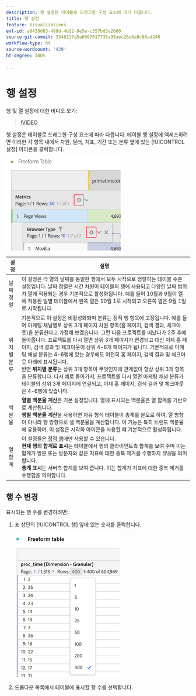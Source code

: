 ```yaml
---
description: 행 설정은 테이블로 드래그한 구성 요소에 따라 다릅니다.
title: 행 설정
feature: Visualizations
exl-id: a9438d83-498d-4b22-9e5e-c357bd3a2680
source-git-commit: 3348117a5a6007017735a95aec26e6a8c88ad248
workflow-type: ht
source-wordcount: '439'
ht-degree: 100%

---
```


# 행 설정

행 및 열 설정에 대한 비디오 보기:

>[!VIDEO](https://video.tv.adobe.com/v/40382/?quality=12)

행 설정은 테이블로 드래그한 구성 요소에 따라 다릅니다. 테이블 행 설정에 액세스하려면 이러한 각 항목 내에서 차원, 필터, 지표, 기간 또는 분류 옆에 있는 [!UICONTROL 설정] 아이콘을 클릭합니다.

![](assets/row-settings.png)

| 설정 | 설명 |
| --- | --- |
| 날짜 정렬 | 이 설정은 각 열의 날짜를 동일한 행에서 모두 시작으로 정렬하는 테이블 수준 설정입니다. 날짜 정렬은 시간 차원이 테이블의 행에 사용되고 다양한 날짜 범위가 열에 적용되는 경우 기본적으로 활성화됩니다. 예를 들어 10월과 9월이 열에 적용된 일별 테이블에서 왼쪽 열은 10월 1로 시작되고 오른쪽 열은 9월 1일로 시작됩니다. |
| 위치별 분류 | 기본적으로 이 설정은 비활성화되며 분류는 정적 행 항목에 고정됩니다. 예를 들어 마케팅 채널별로 상위 3개 페이지 차원 항목(홈 페이지, 검색 결과, 체크아웃)을 분류한다고 가정해 보겠습니다. 그런 다음 프로젝트를 떠났다가 2주 후에 돌아옵니다. 프로젝트를 다시 열면 상위 3개 페이지가 변경되고 대신 이제 홈 페이지, 검색 결과 및 체크아웃이 상위 4-6개 페이지가 됩니다. 기본적으로 마케팅 채널 분류는 4-6행에 있는 경우에도 여전히 홈 페이지, 검색 결과 및 체크아웃 아래에 표시됩니다. <br> 반면 **위치별 분류**&#x200B;는 상위 3개 항목이 무엇인지에 관계없이 항상 상위 3개 항목을 분류합니다. 다시 예로 돌아가서, 프로젝트를 다시 열면 마케팅 채널 분류가 테이블의 상위 3개 페이지에 연결되고, 이제 홈 페이지, 검색 결과 및 체크아웃은 4-6행에 있습니다. |
| 백분율 | **열별 백분율 계산**&#x200B;은 기본 설정입니다. 열에 표시되는 백분율은 열 합계를 기반으로 계산됩니다. <br>**행별 백분율 계산**&#x200B;을 사용하면 자유 형식 테이블이 총계를 분모로 하여, 열 방향이 아니라 행 방향으로 셀 백분율을 계산합니다. 이 기능은 특히 트렌드 백분율에 유용하며, 이 설정은 시각화 아이콘을 사용할 때 기본적으로 활성화됩니다. |
| 열 합계 | 이 설정들은 [정적 행](/help/analysis-workspace/visualizations/freeform-table/column-row-settings/manual-vs-dynamic-rows.md)에만 사용할 수 있습니다. <br> **현재 행의 합계로 표시**&#x200B;는 테이블에서 행의 클라이언트측 합계를 보여 주며 이는 합계가 방문 또는 방문자와 같은 지표에 대한 중복 제거를 수행하지 *않음*&#x200B;을 의미합니다. <br> **총계 표시**&#x200B;는 서버측 합계를 보여 줍니다. 이는 합계가 지표에 대한 중복 제거를 수행함을 의미합니다. |

## 행 수 변경

표시되는 행 수를 변경하려면:

1. 표 상단의 [!UICONTROL 행] 옆에 있는 숫자를 클릭합니다.

   ![](assets/row-number.png)

1. 드롭다운 목록에서 테이블에 표시할 행 수를 선택합니다.